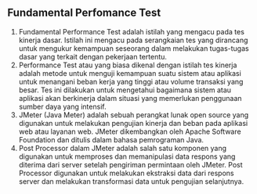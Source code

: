 ## Fundamental Perfomance Test

1. Fundamental Performance Test adalah istilah yang mengacu pada tes kinerja dasar. Istilah ini mengacu pada serangkaian tes yang dirancang untuk mengukur kemampuan seseorang dalam melakukan tugas-tugas dasar yang terkait dengan pekerjaan tertentu.
2. Performance Test atau yang biasa dikenal dengan istilah tes kinerja adalah metode untuk menguji kemampuan suatu sistem atau aplikasi untuk menangani beban kerja yang tinggi atau volume transaksi yang besar. Tes ini dilakukan untuk mengetahui bagaimana sistem atau aplikasi akan berkinerja dalam situasi yang memerlukan penggunaan sumber daya yang intensif.
3. JMeter (Java Meter) adalah sebuah perangkat lunak open source yang digunakan untuk melakukan pengujian kinerja dan beban pada aplikasi web atau layanan web. JMeter dikembangkan oleh Apache Software Foundation dan ditulis dalam bahasa pemrograman Java.
4. Post Processor dalam JMeter adalah salah satu komponen yang digunakan untuk memproses dan memanipulasi data respons yang diterima dari server setelah pengiriman permintaan oleh JMeter. Post Processor digunakan untuk melakukan ekstraksi data dari respons server dan melakukan transformasi data untuk pengujian selanjutnya.